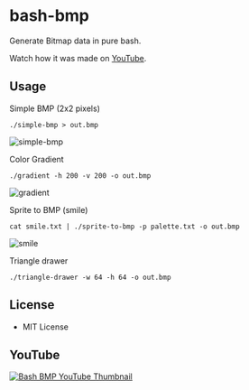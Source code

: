 bash-bmp
========

Generate Bitmap data in pure bash.

Watch how it was made on [YouTube](https://www.youtube.com/watch?v=XjAIhULJsjc).

Usage
-----

Simple BMP (2x2 pixels)

    ./simple-bmp > out.bmp

![simple-bmp](https://files.daveeddy.com/ysap/bmp/simple.png)

Color Gradient

    ./gradient -h 200 -v 200 -o out.bmp

![gradient](https://files.daveeddy.com/ysap/bmp/gradient.png)

Sprite to BMP (smile)

    cat smile.txt | ./sprite-to-bmp -p palette.txt -o out.bmp

![smile](https://files.daveeddy.com/ysap/bmp/smile.png)

Triangle drawer

    ./triangle-drawer -w 64 -h 64 -o out.bmp


License
-------

- MIT License

YouTube
-------

<a href="https://www.youtube.com/watch?v=XjAIhULJsjc"><img alt="Bash BMP YouTube
Thumbnail" src="https://files.daveeddy.com/ysap/bmp/bash-bmp-thumbnail.jpg"
/></a>
